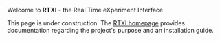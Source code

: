 Welcome to **RTXI** - the Real Time eXperiment Interface

This page is under construction. The [RTXI homepage](http://www.rtxi.org) provides documentation regarding the project's purpose and an installation guide. 

